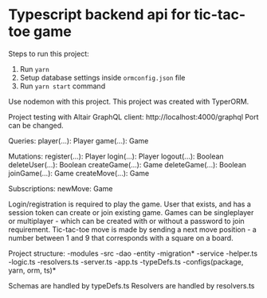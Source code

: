 # Typescript backend api for tic-tac-toe game
Steps to run this project:

1. Run `yarn`
2. Setup database settings inside `ormconfig.json` file
3. Run `yarn start` command

Use nodemon with this project.
This project was created with TyperORM.

Project testing with Altair GraphQL client: http://localhost:4000/graphql
Port can be changed.

Queries:
player(...): Player
game(...): Game

Mutations:
register(...): Player
login(...): Player
logout(...): Boolean
deleteUser(...): Boolean
createGame(...): Game
deleteGame(...): Boolean
joinGame(...): Game
createMove(...): Game

Subscriptions:
newMove: Game

Login/registration is required to play the game.
User that exists, and has a session token can create or join existing game.
Games can be singleplayer or multiplayer - which can be created with or without a password to join requirement.
Tic-tac-toe move is made by sending a next move position - a number between 1 and 9 that corresponds with a square on a board.

Project structure:
-modules
-src
  -dao
  -entity
  -migration*
  -service
    -helper.ts
    -logic.ts
    -resolvers.ts
    -server.ts
  -app.ts
  -typeDefs.ts
-configs(package, yarn, orm, ts)*

Schemas are handled by typeDefs.ts
Resolvers are handled by resolvers.ts
